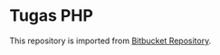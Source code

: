 # Tugas PHP
This repository is imported from [Bitbucket Repository](https://bitbucket.org/carissa21si1/carissa21si1/src/master/).
